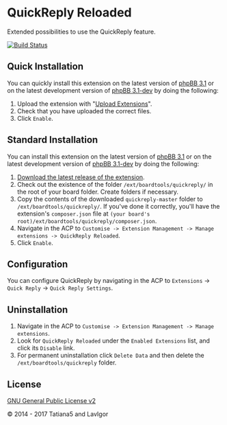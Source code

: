 QuickReply Reloaded
===================
Extended possibilities to use the QuickReply feature.

[![Build Status](https://travis-ci.org/BoardTools/QuickReply.svg?branch=master)](https://travis-ci.org/BoardTools/QuickReply)

## Quick Installation
You can quickly install this extension on the latest version of [phpBB 3.1](https://www.phpbb.com/downloads/) or on the latest development version of [phpBB 3.1-dev](https://github.com/phpbb/phpbb3) by doing the following:

1. Upload the extension with "[Upload Extensions](https://github.com/BoardTools/upload)".
2. Check that you have uploaded the correct files.
3. Click `Enable`.

## Standard Installation
You can install this extension on the latest version of [phpBB 3.1](https://www.phpbb.com/downloads/) or on the latest development version of [phpBB 3.1-dev](https://github.com/phpbb/phpbb3) by doing the following:

1. [Download the latest release of the extension](https://github.com/BoardTools/QuickReply).
2. Check out the existence of the folder `/ext/boardtools/quickreply/` in the root of your board folder. Create folders if necessary.
3. Copy the contents of the downloaded `quickreply-master` folder to `/ext/boardtools/quickreply/`. If you've done it correctly, you'll have the extension's `composer.json` file at `(your board's root)/ext/boardtools/quickreply/composer.json`.
4. Navigate in the ACP to `Customise -> Extension Management -> Manage extensions -> QuickReply Reloaded`.
5. Click `Enable`.

## Configuration
You can configure QuickReply by navigating in the ACP to `Extensions` -> `Quick Reply` -> `Quick Reply Settings`.

## Uninstallation

1. Navigate in the ACP to `Customise -> Extension Management -> Manage extensions`.
2. Look for `QuickReply Reloaded` under the `Enabled Extensions` list, and click its `Disable` link.
3. For permanent uninstallation click `Delete Data` and then delete the `/ext/boardtools/quickreply` folder.

## License
[GNU General Public License v2](http://opensource.org/licenses/GPL-2.0)

© 2014 - 2017 Tatiana5 and LavIgor
